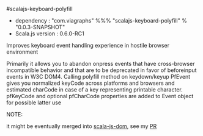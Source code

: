 #scalajs-keyboard-polyfill


* dependency : "com.viagraphs" %%% "scalajs-keyboard-polyfill" % "0.0.3-SNAPSHOT"
* Scala.js version : 0.6.0-RC1

Improves keyboard event handling experience in hostile browser environment

Primarily it allows you to abandon onpress events that have cross-browser incompatible behavior and
that are to be deprecated in favor of beforeinput events in W3C DOM4. Calling polyfill method on keydown/keyup PfEvent
gives you normalized keyCode across platforms and browsers and estimated charCode in case of a key representing
printable character. pfKeyCode and optional pfCharCode properties are added to Event object for possible latter use

NOTE: 

it might be eventually merged into [scala-js-dom](https://github.com/scala-js/scala-js-dom), see my [PR](https://github.com/scala-js/scala-js-dom/pull/61)
